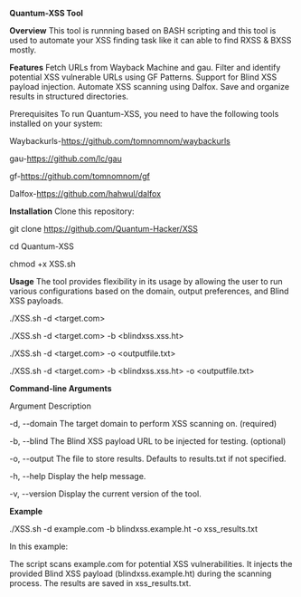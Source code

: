 **Quantum-XSS Tool**

**Overview**
This tool is runnning based on BASH scripting and this tool is used to automate your XSS finding task like it can able to find RXSS & BXSS mostly.

**Features**
Fetch URLs from Wayback Machine and gau.
Filter and identify potential XSS vulnerable URLs using GF Patterns.
Support for Blind XSS payload injection.
Automate XSS scanning using Dalfox.
Save and organize results in structured directories.

Prerequisites
To run Quantum-XSS, you need to have the following tools installed on your system:

Waybackurls-https://github.com/tomnomnom/waybackurls

gau-https://github.com/lc/gau

gf-https://github.com/tomnomnom/gf

Dalfox-https://github.com/hahwul/dalfox



**Installation**
Clone this repository:

git clone https://github.com/Quantum-Hacker/XSS

cd Quantum-XSS

chmod +x XSS.sh

**Usage**
The tool provides flexibility in its usage by allowing the user to run various configurations based on the domain, output preferences, and Blind XSS payloads.


./XSS.sh -d <target.com>

./XSS.sh -d <target.com> -b <blindxss.xss.ht>

./XSS.sh -d <target.com> -o <outputfile.txt>

./XSS.sh -d <target.com> -b <blindxss.xss.ht> -o <outputfile.txt>



**Command-line Arguments**

Argument        Description

-d, --domain    The target domain to perform XSS scanning on. (required)

-b, --blind     The Blind XSS payload URL to be injected for testing. (optional)

-o, --output    The file to store results. Defaults to results.txt if not specified.

-h, --help      Display the help message.

-v, --version   Display the current version of the tool.




**Example**

./XSS.sh -d example.com -b blindxss.example.ht -o xss_results.txt

In this example:

The script scans example.com for potential XSS vulnerabilities.
It injects the provided Blind XSS payload (blindxss.example.ht) during the scanning process.
The results are saved in xss_results.txt.
